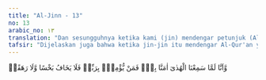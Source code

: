 ```yaml
---
title: "Al-Jinn - 13"
no: 13
arabic_no: ١٣
translation: "Dan sesungguhnya ketika kami (jin) mendengar petunjuk (Al-Qur'an), kami beriman kepadanya. Maka barangsiapa beriman kepada Tuhan, maka tidak perlu ia takut rugi atau berdosa. "
tafsir: "Dijelaskan juga bahwa ketika jin-jin itu mendengar Al-Qur'an yang memberi petunjuk kepada jalan yang benar, mereka langsung beriman kepadanya serta mengakui bahwa Al-Qur'an itu dari Allah.\n\nMenurut Qatadah, ayat ini memiliki pengertian bahwa barang siapa beriman kepada Allah dan membenarkan apa yang dibawa oleh para rasul, tidak ada kekhawatiran baginya tentang pengurangan pahala kebajikannya dan tidak ada pula dosa orang lain yang harus dipertanggungjawabkannya. Ia akan menerima pahala amal baik sepenuhnya tanpa pengurangan sedikit pun."
---
```

وَّاَنَّا لَمَّا سَمِعْنَا الْهُدٰىٓ اٰمَنَّا بِهٖۗ فَمَنْ يُّؤْمِنْۢ بِرَبِّهٖ فَلَا يَخَافُ بَخْسًا وَّلَا رَهَقًاۖ